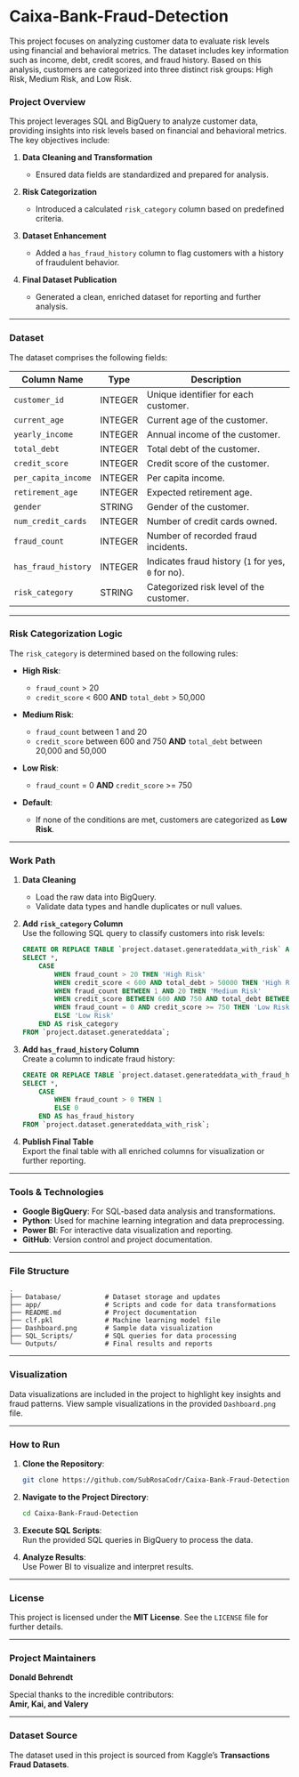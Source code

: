 
# Caixa-Bank-Fraud-Detection
This project focuses on analyzing customer data to evaluate risk levels using financial and behavioral metrics. The dataset includes key information such as income, debt, credit scores, and fraud history. Based on this analysis, customers are categorized into three distinct risk groups: High Risk, Medium Risk, and Low Risk.

### **Project Overview**

This project leverages SQL and BigQuery to analyze customer data, providing insights into risk levels based on financial and behavioral metrics. The key objectives include:

1. **Data Cleaning and Transformation**  
   - Ensured data fields are standardized and prepared for analysis.

2. **Risk Categorization**  
   - Introduced a calculated `risk_category` column based on predefined criteria.

3. **Dataset Enhancement**  
   - Added a `has_fraud_history` column to flag customers with a history of fraudulent behavior.

4. **Final Dataset Publication**  
   - Generated a clean, enriched dataset for reporting and further analysis.

---

### **Dataset**

The dataset comprises the following fields:

| **Column Name**       | **Type**    | **Description**                                              |
|-----------------------|-------------|--------------------------------------------------------------|
| `customer_id`         | INTEGER     | Unique identifier for each customer.                        |
| `current_age`         | INTEGER     | Current age of the customer.                                |
| `yearly_income`       | INTEGER     | Annual income of the customer.                              |
| `total_debt`          | INTEGER     | Total debt of the customer.                                 |
| `credit_score`        | INTEGER     | Credit score of the customer.                               |
| `per_capita_income`   | INTEGER     | Per capita income.                                          |
| `retirement_age`      | INTEGER     | Expected retirement age.                                    |
| `gender`              | STRING      | Gender of the customer.                                     |
| `num_credit_cards`    | INTEGER     | Number of credit cards owned.                               |
| `fraud_count`         | INTEGER     | Number of recorded fraud incidents.                         |
| `has_fraud_history`   | INTEGER     | Indicates fraud history (`1` for yes, `0` for no).          |
| `risk_category`       | STRING      | Categorized risk level of the customer.                     |

---

### **Risk Categorization Logic**

The `risk_category` is determined based on the following rules:

- **High Risk**:  
  - `fraud_count` > 20  
  - `credit_score` < 600 **AND** `total_debt` > 50,000  

- **Medium Risk**:  
  - `fraud_count` between 1 and 20  
  - `credit_score` between 600 and 750 **AND** `total_debt` between 20,000 and 50,000  

- **Low Risk**:  
  - `fraud_count` = 0 **AND** `credit_score` >= 750  

- **Default**:  
  - If none of the conditions are met, customers are categorized as **Low Risk**.

---

### **Work Path**

1. **Data Cleaning**  
   - Load the raw data into BigQuery.  
   - Validate data types and handle duplicates or null values.

2. **Add `risk_category` Column**  
   Use the following SQL query to classify customers into risk levels:

   ```sql
   CREATE OR REPLACE TABLE `project.dataset.generateddata_with_risk` AS
   SELECT *,
       CASE
           WHEN fraud_count > 20 THEN 'High Risk'
           WHEN credit_score < 600 AND total_debt > 50000 THEN 'High Risk'
           WHEN fraud_count BETWEEN 1 AND 20 THEN 'Medium Risk'
           WHEN credit_score BETWEEN 600 AND 750 AND total_debt BETWEEN 20000 AND 50000 THEN 'Medium Risk'
           WHEN fraud_count = 0 AND credit_score >= 750 THEN 'Low Risk'
           ELSE 'Low Risk'
       END AS risk_category
   FROM `project.dataset.generateddata`;
   ```

3. **Add `has_fraud_history` Column**  
   Create a column to indicate fraud history:

   ```sql
   CREATE OR REPLACE TABLE `project.dataset.generateddata_with_fraud_history` AS
   SELECT *,
       CASE
           WHEN fraud_count > 0 THEN 1
           ELSE 0
       END AS has_fraud_history
   FROM `project.dataset.generateddata_with_risk`;
   ```

4. **Publish Final Table**  
   Export the final table with all enriched columns for visualization or further reporting.

---

### **Tools & Technologies**

- **Google BigQuery**: For SQL-based data analysis and transformations.
- **Python**: Used for machine learning integration and data preprocessing.
- **Power BI**: For interactive data visualization and reporting.
- **GitHub**: Version control and project documentation.

---

### **File Structure**

```
.
├── Database/           # Dataset storage and updates
├── app/                # Scripts and code for data transformations
├── README.md           # Project documentation
├── clf.pkl             # Machine learning model file
├── Dashboard.png       # Sample data visualization
├── SQL_Scripts/        # SQL queries for data processing
└── Outputs/            # Final results and reports
```

---

### **Visualization**  
Data visualizations are included in the project to highlight key insights and fraud patterns. View sample visualizations in the provided `Dashboard.png` file.

---

### **How to Run**

1. **Clone the Repository**:  
   ```bash
   git clone https://github.com/SubRosaCodr/Caixa-Bank-Fraud-Detection.git
   ```

2. **Navigate to the Project Directory**:  
   ```bash
   cd Caixa-Bank-Fraud-Detection
   ```

3. **Execute SQL Scripts**:  
   Run the provided SQL queries in BigQuery to process the data.

4. **Analyze Results**:  
   Use Power BI to visualize and interpret results.

---

### **License**  
This project is licensed under the **MIT License**. See the `LICENSE` file for further details.

---

### **Project Maintainers**  
**Donald Behrendt**

Special thanks to the incredible contributors:  
**Amir, Kai, and Valery**

---

### **Dataset Source**  
The dataset used in this project is sourced from Kaggle’s **Transactions Fraud Datasets**.

